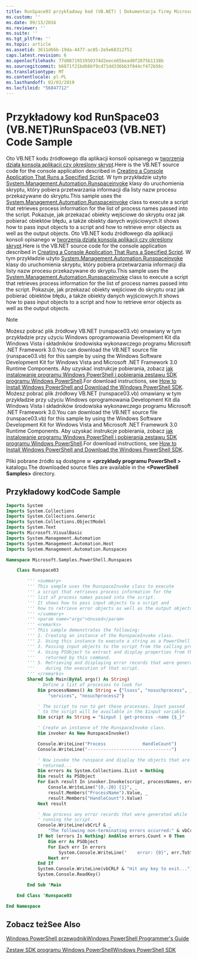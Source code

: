 ```yaml
---
title: RunSpace03 przykładowy kod (VB.NET) | Dokumentacja firmy Microsoft
ms.custom: ''
ms.date: 09/13/2016
ms.reviewer: ''
ms.suite: ''
ms.tgt_pltfrm: ''
ms.topic: article
ms.assetid: 3611d66b-19da-4477-ac05-2e5e68312f51
caps.latest.revision: 6
ms.openlocfilehash: 77d0871953950374d2eece65bead0f2075b1138b
ms.sourcegitcommit: b6871f21bd666f9cd71dd336bb3f844cf472b56c
ms.translationtype: MT
ms.contentlocale: pl-PL
ms.lasthandoff: 02/03/2019
ms.locfileid: "56847712"
---
```

# <a name="runspace03-vbnet-code-sample"></a><span data-ttu-id="eaa33-102">Przykładowy kod RunSpace03 (VB.NET)</span><span class="sxs-lookup"><span data-stu-id="eaa33-102">RunSpace03 (VB.NET) Code Sample</span></span>

<span data-ttu-id="eaa33-103">Oto VB.NET kodu źródłowego dla aplikacji konsoli opisanego w [tworzenia działa konsola aplikacji czy określony skrypt](http://msdn.microsoft.com/en-us/a93e6006-36db-4bcc-b9da-c5bebf4ffd68).</span><span class="sxs-lookup"><span data-stu-id="eaa33-103">Here is the VB.NET source code for the console application described in [Creating a Console Application That Runs a Specified Script](http://msdn.microsoft.com/en-us/a93e6006-36db-4bcc-b9da-c5bebf4ffd68).</span></span> <span data-ttu-id="eaa33-104">W tym przykładzie użyto [System.Management.Automation.Runspaceinvoke](/dotnet/api/System.Management.Automation.RunspaceInvoke) klasy do uruchomienia skryptu, który pobiera przetwarzania informacji dla listy nazw procesu przekazywane do skryptu.</span><span class="sxs-lookup"><span data-stu-id="eaa33-104">This sample uses the [System.Management.Automation.Runspaceinvoke](/dotnet/api/System.Management.Automation.RunspaceInvoke) class to execute a script that retrieves process information for the list of process names passed into the script.</span></span> <span data-ttu-id="eaa33-105">Pokazuje, jak przekazać obiekty wejściowe do skryptu oraz jak pobierać obiektów błędu, a także obiekty danych wyjściowych.</span><span class="sxs-lookup"><span data-stu-id="eaa33-105">It shows how to pass input objects to a script and how to retrieve error objects as well as the output objects.</span></span>
<span data-ttu-id="eaa33-106">Oto VB.NET kodu źródłowego dla aplikacji konsoli opisanego w [tworzenia działa konsola aplikacji czy określony skrypt](http://msdn.microsoft.com/en-us/a93e6006-36db-4bcc-b9da-c5bebf4ffd68).</span><span class="sxs-lookup"><span data-stu-id="eaa33-106">Here is the VB.NET source code for the console application described in [Creating a Console Application That Runs a Specified Script](http://msdn.microsoft.com/en-us/a93e6006-36db-4bcc-b9da-c5bebf4ffd68).</span></span> <span data-ttu-id="eaa33-107">W tym przykładzie użyto [System.Management.Automation.Runspaceinvoke](/dotnet/api/System.Management.Automation.RunspaceInvoke) klasy do uruchomienia skryptu, który pobiera przetwarzania informacji dla listy nazw procesu przekazywane do skryptu.</span><span class="sxs-lookup"><span data-stu-id="eaa33-107">This sample uses the [System.Management.Automation.Runspaceinvoke](/dotnet/api/System.Management.Automation.RunspaceInvoke) class to execute a script that retrieves process information for the list of process names passed into the script.</span></span> <span data-ttu-id="eaa33-108">Pokazuje, jak przekazać obiekty wejściowe do skryptu oraz jak pobierać obiektów błędu, a także obiekty danych wyjściowych.</span><span class="sxs-lookup"><span data-stu-id="eaa33-108">It shows how to pass input objects to a script and how to retrieve error objects as well as the output objects.</span></span>

> [!NOTE]
> <span data-ttu-id="eaa33-109">Możesz pobrać plik źródłowy VB.NET (runspace03.vb) omawiany w tym przykładzie przy użyciu Windows oprogramowania Development Kit dla Windows Vista i składników środowiska wykonawczego programu Microsoft .NET Framework 3.0.</span><span class="sxs-lookup"><span data-stu-id="eaa33-109">You can download the VB.NET source file (runspace03.vb) for this sample by using the Windows Software Development Kit for Windows Vista and Microsoft .NET Framework 3.0 Runtime Components.</span></span> <span data-ttu-id="eaa33-110">Aby uzyskać instrukcje pobierania, zobacz [jak instalowanie programu Windows PowerShell i pobierania zestawu SDK programu Windows PowerShell](/powershell/developer/installing-the-windows-powershell-sdk).</span><span class="sxs-lookup"><span data-stu-id="eaa33-110">For download instructions, see [How to Install Windows PowerShell and Download the Windows PowerShell SDK](/powershell/developer/installing-the-windows-powershell-sdk).</span></span>
> <span data-ttu-id="eaa33-111">Możesz pobrać plik źródłowy VB.NET (runspace03.vb) omawiany w tym przykładzie przy użyciu Windows oprogramowania Development Kit dla Windows Vista i składników środowiska wykonawczego programu Microsoft .NET Framework 3.0.</span><span class="sxs-lookup"><span data-stu-id="eaa33-111">You can download the VB.NET source file (runspace03.vb) for this sample by using the Windows Software Development Kit for Windows Vista and Microsoft .NET Framework 3.0 Runtime Components.</span></span> <span data-ttu-id="eaa33-112">Aby uzyskać instrukcje pobierania, zobacz [jak instalowanie programu Windows PowerShell i pobierania zestawu SDK programu Windows PowerShell](/powershell/developer/installing-the-windows-powershell-sdk).</span><span class="sxs-lookup"><span data-stu-id="eaa33-112">For download instructions, see [How to Install Windows PowerShell and Download the Windows PowerShell SDK](/powershell/developer/installing-the-windows-powershell-sdk).</span></span>
>
> <span data-ttu-id="eaa33-113">Pliki pobrane źródło są dostępne w  **\<przykłady programu PowerShell >** katalogu.</span><span class="sxs-lookup"><span data-stu-id="eaa33-113">The downloaded source files are available in the **\<PowerShell Samples>** directory.</span></span>

## <a name="code-sample"></a><span data-ttu-id="eaa33-114">Przykładowy kod</span><span class="sxs-lookup"><span data-stu-id="eaa33-114">Code Sample</span></span>

```vb
Imports System
Imports System.Collections
Imports System.Collections.Generic
Imports System.Collections.ObjectModel
Imports System.Text
Imports Microsoft.VisualBasic
Imports System.Management.Automation
Imports System.Management.Automation.Host
Imports System.Management.Automation.Runspaces

Namespace Microsoft.Samples.PowerShell.Runspaces

    Class Runspace03

        ''' <summary>
        ''' This sample uses the RunspaceInvoke class to execute
        ''' a script that retrieves process information for the
        ''' list of process names passed into the script.
        ''' It shows how to pass input objects to a script and
        ''' how to retrieve error objects as well as the output objects.
        ''' </summary>
        ''' <param name="args">Unused</param>
        ''' <remarks>
        ''' This sample demonstrates the following:
        ''' 1. Creating an instance of the RunspaceInvoke class.
        ''' 2. Using this instance to execute a string as a PowerShell script.
        ''' 3. Passing input objects to the script from the calling program.
        ''' 4. Using PSObject to extract and display properties from the objects
        '''    returned by this command.
        ''' 5. Retrieving and displaying error records that were generated
        '''    during the execution of that script.
        ''' </remarks>
        Shared Sub Main(ByVal args() As String)
            ' Define a list of processes to look for
            Dim processNames() As String = {"lsass", "nosuchprocess", _
                "services", "nosuchprocess2"}

            ' The script to run to get these processes. Input passed
            ' to the script will be available in the $input variable.
            Dim script As String = "$input | get-process -name {$_}"

            ' Create an instance of the RunspaceInvoke class.
            Dim invoker As New RunspaceInvoke()

            Console.WriteLine("Process              HandleCount")
            Console.WriteLine("--------------------------------")

            ' Now invoke the runspace and display the objects that are
            ' returned...
            Dim errors As System.Collections.IList = Nothing
            Dim result As PSObject
            For Each result In invoker.Invoke(script, processNames, errors)
                Console.WriteLine("{0,-20} {1}", _
                result.Members("ProcessName").Value, _
                result.Members("HandleCount").Value)
            Next result

            ' Now process any error records that were generated while
            ' running the script.
            Console.WriteLine(vbCrLf & _
                "The following non-terminating errors occurred:" & vbCrLf)
            If Not (errors Is Nothing) AndAlso errors.Count > 0 Then
                Dim err As PSObject
                For Each err In errors
                    System.Console.WriteLine("    error: {0}", err.ToString())
                Next err
            End If
            System.Console.WriteLine(vbCRLF & "Hit any key to exit...")
            System.Console.ReadKey()

        End Sub 'Main

    End Class 'Runspace03

End Namespace
```

<!-- TODO!!!: [!code-csharp[Runspace03.vb](../../powershell-sdk-samples/SDK-2.0/vb/Runspace01/Runspace03.vb#L09-L83 "Runspace03.vb")] -->

## <a name="see-also"></a><span data-ttu-id="eaa33-115">Zobacz też</span><span class="sxs-lookup"><span data-stu-id="eaa33-115">See Also</span></span>

[<span data-ttu-id="eaa33-116">Windows PowerShell przewodnik</span><span class="sxs-lookup"><span data-stu-id="eaa33-116">Windows PowerShell Programmer's Guide</span></span>](./windows-powershell-programmer-s-guide.md)

[<span data-ttu-id="eaa33-117">Zestaw SDK programu Windows PowerShell</span><span class="sxs-lookup"><span data-stu-id="eaa33-117">Windows PowerShell SDK</span></span>](../windows-powershell-reference.md)